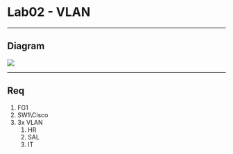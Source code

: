 # Lab02 - VLAN

---

## Diagram
[<img src="https://i.imgur.com/bx9JJuv.png">](https://i.imgur.com/bx9JJuv.png)

---

## Req
1. FG1
2. SW1\Cisco
3. 3x VLAN
   1. HR
   2. SAL
   3. IT
